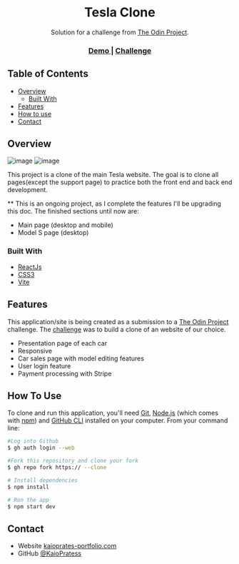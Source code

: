 <h1 align="center">Tesla Clone</h1>

<div align="center">
   Solution for a challenge from  <a href="https://www.theodinproject.com" target="_blank">The Odin Project</a>.
</div>

<div align="center">
  <h3>
    <a href="https://kaiopratess.github.io/tesla-clone/" target='_blank'>
      Demo
    </a>
    <span> | </span>
    <a href="https://www.theodinproject.com/lessons/node-path-javascript-javascript-final-project">
      Challenge
    </a>
  </h3>
</div>

<!-- TABLE OF CONTENTS -->

## Table of Contents

- [Overview](#overview)
  - [Built With](#built-with)
- [Features](#features)
- [How to use](#how-to-use)
- [Contact](#contact)

<!-- OVERVIEW -->

## Overview

![image](https://user-images.githubusercontent.com/91703674/192283476-aa9f785c-8963-4bcf-95d0-339695379a31.png)
![image](https://user-images.githubusercontent.com/91703674/192283724-4ff6259c-2f5b-42ce-adae-adbaec348580.png)

This project is a clone of the main Tesla website. The goal is to clone all pages(except the support page) to practice both the front end and back end development.

** This is an ongoing project, as I complete the features I'll be upgrading this doc. The finished sections until now are:
 - Main page (desktop and mobile)
 - Model S page (desktop)

### Built With

- [ReactJs](https://reactjs.org/)
- [CSS3](https://developer.mozilla.org/pt-BR/docs/Web/CSS)
- [Vite](https://vitejs.dev/)

## Features

<!-- List the features of your application or follow the template. Don't share the figma file here :) -->

This application/site is being created as a submission to a [The Odin Project](https://www.theodinproject.com) challenge. The [challenge](https://www.theodinproject.com/lessons/node-path-javascript-javascript-final-project) was to build a clone of an website of our choice.

- Presentation page of each car
- Responsive
- Car sales page with model editing features
- User login feature
- Payment processing with Stripe

## How To Use

<!-- Example: -->

To clone and run this application, you'll need [Git](https://git-scm.com), [Node.js](https://nodejs.org/en/download/) (which comes with [npm](http://npmjs.com)) and [GitHub CLI](https://cli.github.com/) installed on your computer. From your command line:

```bash
#Log into Github
$ gh auth login --web

#Fork this repository and clone your fork
$ gh repo fork https:// --clone

# Install dependencies
$ npm install

# Run the app
$ npm start dev
```

## Contact

- Website [kaioprates-portfolio.com](https://{your-web-site-link})
- GitHub [@KaioPratess](https://github.com/KaioPratess)

